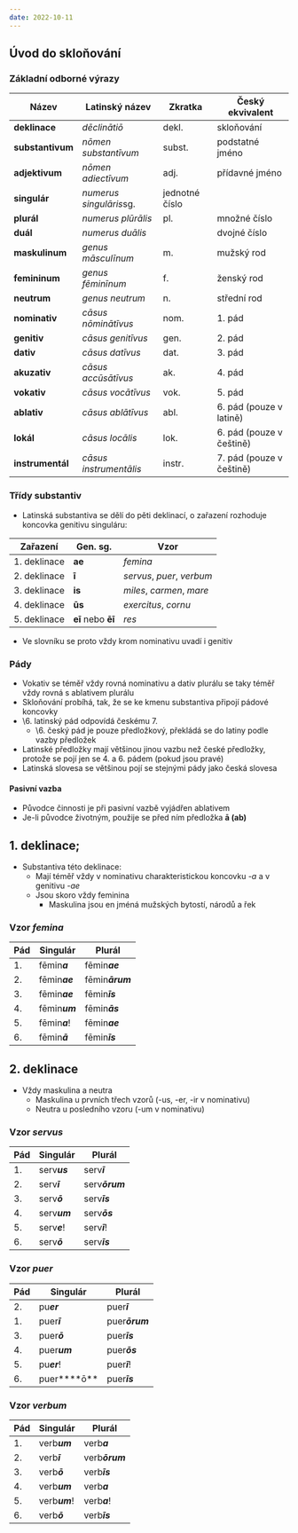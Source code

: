 ```yaml
---
date: 2022-10-11
---
```


## Úvod do skloňování
### Základní odborné výrazy
| Název            | Latinský název          | Zkratka        | Český ekvivalent         |
| ---------------- | ----------------------- | -------------- | ------------------------ |
| **deklinace**    | *dēclinātiō*            | dekl.          | skloňování               |
| **substantivum** | *nōmen substantīvum*    | subst.         | podstatné jméno          |
| **adjektivum**   | *nōmen adiectīvum*      | adj.           | přídavné jméno           |
| **singulár**     | *numerus singulāris*sg. | jednotné číslo |                          |
| **plurál**       | *numerus plūrālis*      | pl.            | množné číslo             |
| **duál**         | *numerus duālis*        |                | dvojné číslo             |
| **maskulinum**   | *genus māsculīnum*      | m.             | mužský rod               |
| **femininum**    | *genus fēminīnum*       | f.             | ženský rod               |
| **neutrum**      | *genus neutrum*         | n.             | střední rod              |
| **nominativ**    | *cāsus nōminātīvus*     | nom.           | 1. pád                   |
| **genitiv**      | *cāsus genitīvus*       | gen.           | 2. pád                   |
| **dativ**        | *cāsus datīvus*         | dat.           | 3. pád                   |
| **akuzativ**     | *cāsus accūsātīvus*     | ak.            | 4. pád                   |
| **vokativ**      | *cāsus vocātīvus*       | vok.           | 5. pád                   |
| **ablativ**      | *cāsus ablātīvus*       | abl.           | 6. pád (pouze v latině)  |
| **lokál**        | *cāsus locālis*         | lok.           | 6. pád (pouze v češtině) |
| **instrumentál** | *cāsus instrumentālis*  | instr.         | 7. pád (pouze v češtině) |

### Třídy substantiv
- Latinská substantiva se dělí do pěti deklinací, o zařazení rozhoduje koncovka genitivu singuláru:

| Zařazení     |  Gen. sg.          | Vzor                       |
| ------------ | ------------------ | -------------------------- |
| 1. deklinace | **ae**             | *femina*                   |
| 2. deklinace | **ī**              | *servus*, *puer*, *verbum* |
| 3. deklinace | **is**             | *miles*, *carmen*, *mare*  |
| 4. deklinace | **ūs**             | *exercitus*, *cornu*       |
| 5. deklinace | **eī** nebo **ēī** | *res*                      |

- Ve slovníku se proto vždy krom nominativu uvadí i genitiv

### Pády
- Vokativ se téměř vždy rovná nominativu a dativ plurálu se taky téměř vždy rovná s ablativem plurálu
- Skloňování probíhá, tak, že se ke kmenu substantiva připojí pádové koncovky
- \6. latinský pád odpovídá českému 7.
    - \6. český pád je pouze předložkový, překládá se do latiny podle vazby předložek
- Latinské předložky mají většinou jinou vazbu než české předložky, protože se pojí jen se 4. a 6. pádem (pokud jsou pravé)
- Latinská slovesa se většinou pojí se stejnými pády jako česká slovesa
#### Pasivní vazba
- Původce činnosti je při pasivní vazbě vyjádřen ablativem
- Je-li původce životným, použije se před ním předložka **ā (ab)**

## 1. deklinace;
- Substantiva této deklinace:
    -  Mají téměř vždy v nominativu charakteristickou koncovku *-a* a v genitivu *-ae*
    - Jsou skoro vždy feminina
        - Maskulina jsou en jméná mužských bytostí, národů a řek

### Vzor *femina*
| Pád | Singulár      | Plurál          |
| --- | ------------- | --------------- |
| 1.  | fēmin***a***  | fēmin***ae***   |
| 2.  | fēmin***ae*** | fēmin***ārum*** |
| 3.  | fēmin***ae*** | fēmin***īs***   |
| 4.  | fēmin***um*** | fēmin***ās***   |
| 5.  | fēmin***a***! | fēmin***ae***   |
| 6.  | fēmin***ā***  | fēmin***īs***   |


## 2. deklinace
- Vždy maskulina a neutra
    - Maskulina u prvních třech vzorů (-us, -er, -ir v nominativu)
    - Neutra u posledního vzoru (-um v nominativu)

### Vzor *servus*

| Pád | Singulár     | Plurál         |
| --- | ------------ | -------------- |
| 1.  | serv***us*** | serv***ī***    |
| 2.  | serv***ī***  | serv***ōrum*** |
| 3.  | serv***ō***  | serv***īs***   |
| 4.  | serv***um*** | serv***ōs***   |
| 5.  | serv***e***! | serv***ī***!   |
| 6.  | serv***ō***  | serv***īs***   |

### Vzor *puer*

| Pád | Singulár     | Plurál         |
| --- | ------------ | -------------- |
| 2.  | pu***er***   | puer***ī***    |
| 1.  | puer***ī***  | puer***ōrum*** |
| 3.  | puer***ō***  | puer***īs***   |
| 4.  | puer***um*** | puer***ōs***   |
| 5.  | pu***er***!  | puer***ī***!   |
| 6.  | puer****ō**  | puer***īs***   |


### Vzor *verbum*

| Pád | Singulár      | Plurál         |
| --- | ------------- | -------------- |
| 1.  | verb***um***  | verb***a***    |
| 2.  | verb***ī***   | verb***ōrum*** |
| 3.  | verb***ō***   | verb***īs***   |
| 4.  | verb***um***  | verb***a***    |
| 5.  | verb***um***! | verb***a***!   |
| 6.  | verb***ō***   | verb***īs***   |
